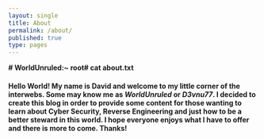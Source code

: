 ```yaml
---
layout: single
title: About
permalink: /about/
published: true
type: pages
---
```

**# WorldUnruled:~ root\# cat about.txt**

#### Hello World! My name is David and welcome to my little corner of the interwebs. Some may know me as _WorldUnruled_ or _D3vnu77_. I decided to create this blog in order to provide some content for those wanting to learn about Cyber Security, Reverse Engineering and just how to be a better steward in this world. I hope everyone enjoys what I have to offer and there is more to come. Thanks!

